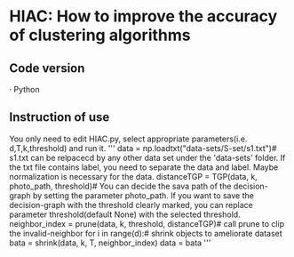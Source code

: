 # HIAC: How to improve the accuracy of clustering algorithms
## Code version
· Python
## Instruction of use
You only need to edit HIAC.py, select appropriate parameters(i.e. d,T,k,threshold) and run it.
'''
data = np.loadtxt("data-sets/S-set/s1.txt")# s1.txt can be relpacecd by any other data set under the 'data-sets' folder. If the txt file contains label, you need to separate the data and label. Maybe normalization is necessary for the data.
distanceTGP = TGP(data, k, photo_path, threshold)# You can decide the sava path of the decision-graph by setting the parameter photo_path. If you want to save the decision-graph with the threshold clearly marked, you can replace parameter threshold(default None) with the selected threshold.
neighbor_index = prune(data, k, threshold, distanceTGP)# call prune to clip the invalid-neighbor
for i in range(d):# shrink objects to ameliorate dataset
  bata = shrink(data, k, T, neighbor_index)
  data = bata
'''
